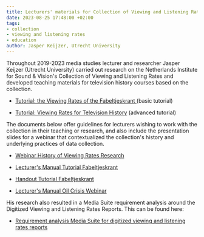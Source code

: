 ```yaml
---
title: Lecturers' materials for Collection of Viewing and Listening Rates (2023)
date: 2023-08-25 17:48:00 +02:00
tags:
- collection
- viewing and listening rates
- education
author: Jasper Keijzer, Utrecht University
---
```


Throughout 2019-2023 media studies lecturer and researcher Jasper Keijzer (Utrecht University) carried out research on the Netherlands Institute for Sound & Vision's Collection of Viewing and Listening Rates and developed teaching materials for television history courses based on the collection.

* [Tutorial: the Viewing Rates of the Fabeltjeskrant ](https://mediasuite.clariah.nl/learn/subject-tutorials/the-viewing-rates-of-the-fabeltjeskrant) (basic tutorial)

* [Tutorial: Viewing Rates for Television History](https://mediasuite.clariah.nl/learn/subject-tutorials/viewing-rates-for-television-history) (advanced tutorial)

The documents below offer guidelines for lecturers wishing to work with the collection in their teaching or research, and also include the presentation slides for a webinar that contextualized the collection's history and underlying practices of data collection.

* [Webinar History of Viewing Rates Research](https://zenodo.org/record/8284087)

* [Lecturer's Manual Tutorial Fabeltjeskrant](https://zenodo.org/record/8284061)

* [Handout Tutorial Fabeltjeskrant](https://zenodo.org/record/8284014)

* [Lecturer's Manual Oil Crisis Webinar](https://zenodo.org/record/8284047)

His research also resulted in a Media Suite requirement analysis around the Digitized Viewing and Listening Rates Reports. This can be found here:

* [Requirement analysis Media Suite for digitized viewing and listening rates reports](https://zenodo.org/records/10691620)